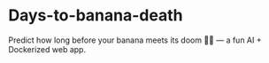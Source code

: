 # Days-to-banana-death
Predict how long before your banana meets its doom 🍌💀 — a fun AI + Dockerized web app.
